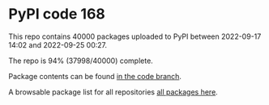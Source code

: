 # PyPI code 168

This repo contains 40000 packages uploaded to PyPI between 
2022-09-17 14:02 and 2022-09-25 00:27.

The repo is 94% (37998/40000) complete.

Package contents can be found [in the code branch](https://github.com/pypi-data/pypi-mirror-168/tree/code/packages).

A browsable package list for all repositories [all packages here](https://pypi-data.github.io/website/repositories/pypi-mirror-168).


